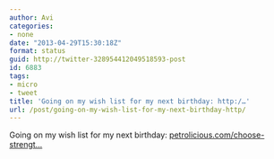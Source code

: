 ```yaml
---
author: Avi
categories:
- none
date: "2013-04-29T15:30:18Z"
format: status
guid: http://twitter-328954412049518593-post
id: 6883
tags:
- micro
- tweet
title: 'Going on my wish list for my next birthday: http:/…'
url: /post/going-on-my-wish-list-for-my-next-birthday-http/
---
```

Going on my wish list for my next birthday: [petrolicious.com/choose-strengt…](http://www.petrolicious.com/choose-strength-of-espresso)